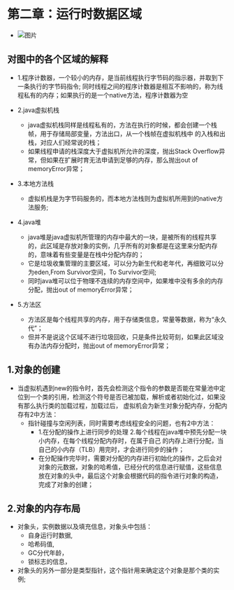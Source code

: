 # 第二章：运行时数据区域
- ![图片](https://github.com/havenBoy/notes/raw/master/img/1.png)

## 对图中的各个区域的解释
   - 1.程序计数器，一个较小的内存，是当前线程执行字节码的指示器，并取到下一条执行的字节码指令;
       同时线程之间的程序计数器是相互不影响的，称为线程私有的内存；如果执行的是一个native方法，程序计数器为空
	  
   - 2.java虚拟机栈 
     * java虚拟机栈同样是线程私有的，方法在执行的时候，都会创建一个栈帧，用于存储局部变量，方法出口，从一个栈帧在虚拟机栈中
     的入栈和出栈，对应人们经常说的栈；
     * 如果线程申请的栈深度大于虚拟机所允许的深度，抛出Stack Overflow异常，但如果在扩展时育无法申请到足够的内存，那么抛出out of memoryError异常；
   - 3.本地方法栈
     * 虚拟机栈是为字节码服务的，而本地方法栈则为虚拟机所用到的native方法服务;
   - 4.java堆
     * java堆是java虚拟机所管理的内存中最大的一块，是被所有的线程共享的，此区域是存放对象的实例，几乎所有的对象都是在这里来分配内存的，意味着有些变量是在栈中分配内存的；
     * 它是垃圾收集管理的主要区域，可以分为新生代和老年代，再细致可以分为eden,From Survivor空间，To Survivor空间;
     * 同时java堆可以位于物理不连续的内存空间中，如果堆中没有多余的内存分配，抛出out of memoryError异常；
   - 5.方法区
     * 方法区是每个线程共享的内存，用于存储类信息，常量等数据，称为“永久代”；
     * 但并不是说这个区域不进行垃圾回收，只是条件比较苛刻，如果此区域没有办法内存分配时，抛出out of memoryError异常；

## 1.对象的创建
   - 当虚拟机遇到new的指令时，首先会检测这个指令的参数是否能在常量池中定位到一个类的引用，检测这个符号是否已被加载，解析或者初始化过，如果没有那么执行类的加载过程，加载过后，
     虚拟机会为新生对象分配内存，分配内存有2中方法：
     * 指针碰撞与空闲列表，同时需要考虑线程安全的问题，也有2中方法：
       + 1.在分配的操作上进行同步的处理 2.每个线程在java堆中预先分配一块小内存，在每个线程分配内存时，在属于自己
         的内存上进行分配，当自己的小内存（TLB）用完时，才会进行同步的操作；
       + 在分配操作完毕时，需要对分配的内存进行初始化的操作，之后会对对象的元数据，对象的哈希值，已经分代的信息进行赋值，这些信息放在对象的头中，最后这个对象会根据代码的指令进行对象的构造，完成了对象的创建；
## 2.对象的内存布局
   - 对象头，实例数据以及填充信息，对象头中包括：
     * 自身运行时数据,
     * 哈希码值,
     * GC分代年龄，
     * 锁标志的信息，
   - 对象头的另外一部分是类型指针，这个指针用来确定这个对象是那个类的实例;
    
	  
	  

